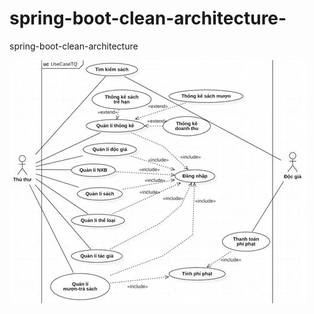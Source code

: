 # spring-boot-clean-architecture-
spring-boot-clean-architecture 

<img src="./diagram/example.webp">